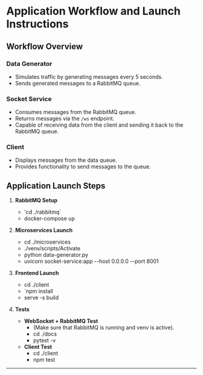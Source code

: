 # Application Workflow and Launch Instructions

## Workflow Overview

### Data Generator
- Simulates traffic by generating messages every 5 seconds.
- Sends generated messages to a RabbitMQ queue.

### Socket Service
- Consumes messages from the RabbitMQ queue.
- Returns messages via the `/ws` endpoint.
- Capable of receiving data from the client and sending it back to the RabbitMQ queue.

### Client
- Displays messages from the data queue.
- Provides functionality to send messages to the queue.

## Application Launch Steps

1. **RabbitMQ Setup**
   - 'cd ./rabbitmq`
   - docker-compose up

2. **Microservices Launch**
   - cd ./microservices
   - ./venv/scripts/Activate
   - python data-generator.py
   - uvicorn socket-service:app --host 0.0.0.0 --port 8001

3. **Frontend Launch**
   - cd ./client
   - `npm install
   - serve -s build

4. **Tests**
   - **WebSocket + RabbitMQ Test**
     - (Make sure that RabbitMQ is running and venv is active).
     - cd ./docs
     - pytest -v
   - **Client Test**
     - cd ./client
     - npm test

---
